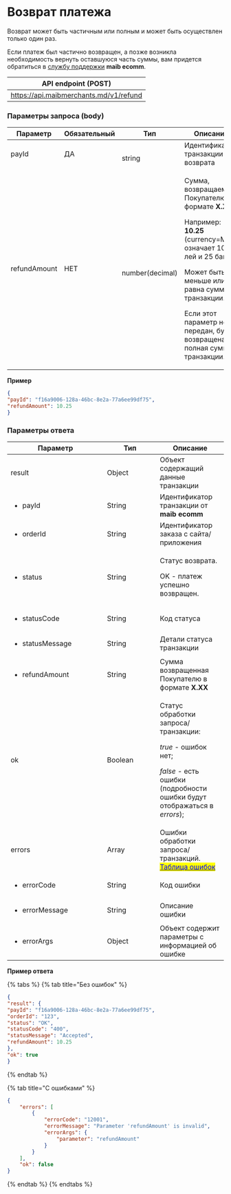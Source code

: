 # Возврат платежа

Возврат может быть частичным или полным и может быть осуществлен только один раз.

Если платеж был частично возвращен, а позже возникла необходимость вернуть оставшуюся часть суммы, вам придется обратиться в [службу поддержки](mailto:ecom@maib.md) **maib ecomm**.

| API endpoint (POST)                     |
| --------------------------------------- |
| https://api.maibmerchants.md/v1/refund  |

### **Параметры запроса (body)**

<table><thead><tr><th width="167">Параметр</th><th width="152">Обязательный</th><th width="166">Тип</th><th>Описание</th></tr></thead><tbody><tr><td>payId</td><td>ДА</td><td><br>string</td><td>Идентификатор транзакции для возврата</td></tr><tr><td>refundAmount</td><td>НЕТ</td><td><br>number(decimal)</td><td><p>Сумма, возвращаемая Покупателю в формате <strong>X.XX</strong></p><p>Например: <strong>10.25</strong> (currency=MDL) означает 10 лей и 25 бань.</p><p>Может быть меньше или равна сумме транзакции.</p><p>Если этот параметр не передан, будет возвращена полная сумма транзакции.</p></td></tr></tbody></table>

**Пример**

```json
{
"payId": "f16a9006-128a-46bc-8e2a-77a6ee99df75",
"refundAmount": 10.25
}
```

### **Параметры ответа**

<table><thead><tr><th width="208.33333333333331">Параметр</th><th width="107">Тип</th><th>Описание</th></tr></thead><tbody><tr><td>result</td><td>Object</td><td>Объект содержащий данные транзакции</td></tr><tr><td><ul><li>payId</li></ul></td><td>String</td><td>Идентификатор транзакции от <strong>maib ecomm</strong> </td></tr><tr><td><ul><li>orderId</li></ul></td><td>String</td><td>Идентификатор заказа с сайта/приложения</td></tr><tr><td><ul><li>status</li></ul></td><td>String</td><td><p>Статус возврата.</p><p>OK - платеж успешно возвращен.</p></td></tr><tr><td><ul><li>statusCode</li></ul></td><td>String</td><td>Код статуса</td></tr><tr><td><ul><li>statusMessage</li></ul></td><td>String</td><td>Детали статуса транзакции</td></tr><tr><td><ul><li>refundAmount</li></ul></td><td>String</td><td>Сумма возвращенная Покупателю в формате <strong>X.XX</strong></td></tr><tr><td>ok</td><td>Boolean</td><td><p>Статус обработки запроса/транзакции:</p><p><em>true</em> - ошибок нет;</p><p><em>false -</em> есть ошибки (подробности ошибки будут отображаться в <em>errors</em>);</p></td></tr><tr><td>errors</td><td>Array</td><td>Ошибки обработки запроса/транзакций. <a href="oshibki/oshibki-api"><mark style="color:blue;">Таблица ошибок</mark></a></td></tr><tr><td><ul><li>errorCode</li></ul></td><td>String</td><td>Код ошибки</td></tr><tr><td><ul><li>errorMessage</li></ul></td><td>String</td><td>Описание ошибки</td></tr><tr><td><ul><li>errorArgs</li></ul></td><td>Object</td><td>Объект содержит параметры с информацией об ошибке</td></tr></tbody></table>

**Пример ответа**

{% tabs %}
{% tab title="Без ошибок" %}
```json
{
"result": {
"payId": "f16a9006-128a-46bc-8e2a-77a6ee99df75",
"orderId": "123",
"status": "OK",
"statusCode": "400",
"statusMessage": "Accepted",
"refundAmount": 10.25
},
"ok": true
}
```
{% endtab %}

{% tab title="С ошибками" %}
```json
{
    "errors": [
        {
            "errorCode": "12001",
            "errorMessage": "Parameter 'refundAmount' is invalid",
            "errorArgs": {
                "parameter": "refundAmount"
            }
        }
    ],
    "ok": false
}
```
{% endtab %}
{% endtabs %}

